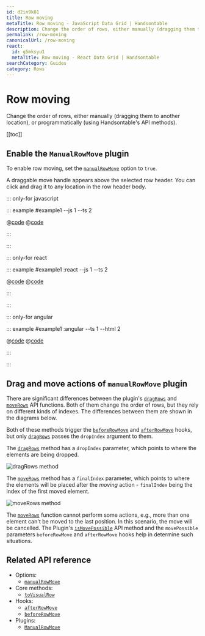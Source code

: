```yaml
---
id: d2in9k81
title: Row moving
metaTitle: Row moving - JavaScript Data Grid | Handsontable
description: Change the order of rows, either manually (dragging them to another location), or programmatically (using Handsontable's API methods).
permalink: /row-moving
canonicalUrl: /row-moving
react:
  id: g5mksyu1
  metaTitle: Row moving - React Data Grid | Handsontable
searchCategory: Guides
category: Rows
---
```


# Row moving

Change the order of rows, either manually (dragging them to another location), or programmatically (using Handsontable's API methods).

[[toc]]

## Enable the `ManualRowMove` plugin

To enable row moving, set the [`manualRowMove`](@/api/options.md#manualrowmove) option to `true`.

A draggable move handle appears above the selected row header. You can click and drag it to any location in the row header body.

::: only-for javascript

::: example #example1 --js 1 --ts 2

@[code](@/content/guides/rows/row-moving/javascript/example1.js)
@[code](@/content/guides/rows/row-moving/javascript/example1.ts)

:::

:::

::: only-for react

::: example #example1 :react --js 1 --ts 2

@[code](@/content/guides/rows/row-moving/react/example1.jsx)
@[code](@/content/guides/rows/row-moving/react/example1.tsx)

:::

:::

::: only-for angular

::: example #example1 :angular --ts 1 --html 2

@[code](@/content/guides/rows/row-moving/angular/example1.ts)
@[code](@/content/guides/rows/row-moving/angular/example1.html)

:::

:::

## Drag and move actions of `manualRowMove` plugin

There are significant differences between the plugin's [`dragRows`](@/api/manualRowMove.md#dragrows) and [`moveRows`](@/api/manualRowMove.md#moverows) API functions. Both of them change the order of rows, but they rely on different kinds of indexes. The differences between them are shown in the diagrams below.

Both of these methods trigger the [`beforeRowMove`](@/api/hooks.md#beforerowmove) and [`afterRowMove`](@/api/hooks.md#afterrowmove) hooks, but only [`dragRows`](@/api/manualRowMove.md#dragrows) passes the `dropIndex` argument to them.

The [`dragRows`](@/api/manualRowMove.md#dragrows) method has a `dropIndex` parameter, which points to where the elements are being dropped.

<span class="img-invert">

![dragRows method]({{$basePath}}/img/drag_action.svg)

</span>


The [`moveRows`](@/api/manualRowMove.md#moverows) method has a `finalIndex` parameter, which points to where the elements will be placed after the _moving_ action - `finalIndex` being the index of the first moved element.

<span class="img-invert">

![moveRows method]({{$basePath}}/img/move_action.svg)

</span>

The [`moveRows`](@/api/manualRowMove.md#moverows) function cannot perform some actions, e.g., more than one element can't be moved to the last position. In this scenario, the move will be cancelled. The Plugin's [`isMovePossible`](@/api/manualRowMove.md#ismovepossible) API method and the `movePossible` parameters `beforeRowMove` and `afterRowMove` hooks help in determine such situations.

## Related API reference

- Options:
  - [`manualRowMove`](@/api/options.md#manualrowmove)
- Core methods:
  - [`toVisualRow`](@/api/core.md#tovisualrow)
- Hooks:
  - [`afterRowMove`](@/api/hooks.md#afterrowmove)
  - [`beforeRowMove`](@/api/hooks.md#beforerowmove)
- Plugins:
  - [`ManualRowMove`](@/api/manualRowMove.md)
